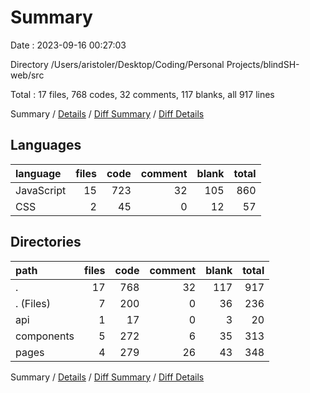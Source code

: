 # Summary

Date : 2023-09-16 00:27:03

Directory /Users/aristoler/Desktop/Coding/Personal Projects/blindSH-web/src

Total : 17 files,  768 codes, 32 comments, 117 blanks, all 917 lines

Summary / [Details](details.md) / [Diff Summary](diff.md) / [Diff Details](diff-details.md)

## Languages
| language | files | code | comment | blank | total |
| :--- | ---: | ---: | ---: | ---: | ---: |
| JavaScript | 15 | 723 | 32 | 105 | 860 |
| CSS | 2 | 45 | 0 | 12 | 57 |

## Directories
| path | files | code | comment | blank | total |
| :--- | ---: | ---: | ---: | ---: | ---: |
| . | 17 | 768 | 32 | 117 | 917 |
| . (Files) | 7 | 200 | 0 | 36 | 236 |
| api | 1 | 17 | 0 | 3 | 20 |
| components | 5 | 272 | 6 | 35 | 313 |
| pages | 4 | 279 | 26 | 43 | 348 |

Summary / [Details](details.md) / [Diff Summary](diff.md) / [Diff Details](diff-details.md)